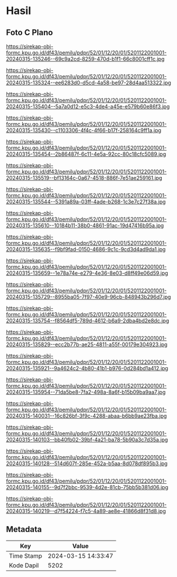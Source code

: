 # Hasil

## Foto C Plano

https://sirekap-obj-formc.kpu.go.id/df43/pemilu/pdpr/52/01/12/20/01/5201122001001-20240315-135246--69c9a2cd-8259-470d-b1f1-66c8001cff1c.jpg

https://sirekap-obj-formc.kpu.go.id/df43/pemilu/pdpr/52/01/12/20/01/5201122001001-20240315-135324--ee6283d0-d5cd-4a58-be97-28d4aa513322.jpg

https://sirekap-obj-formc.kpu.go.id/df43/pemilu/pdpr/52/01/12/20/01/5201122001001-20240315-135404--5a7a0d12-e5c3-4de4-a45e-e579b60e86f3.jpg

https://sirekap-obj-formc.kpu.go.id/df43/pemilu/pdpr/52/01/12/20/01/5201122001001-20240315-135430--c1103306-4f4c-4f66-b17f-258164c9ff1a.jpg

https://sirekap-obj-formc.kpu.go.id/df43/pemilu/pdpr/52/01/12/20/01/5201122001001-20240315-135454--2b86487f-6c11-4e5a-92cc-80c18cfc5089.jpg

https://sirekap-obj-formc.kpu.go.id/df43/pemilu/pdpr/52/01/12/20/01/5201122001001-20240315-135519--bf13164c-0a67-4518-886f-7e51ae259161.jpg

https://sirekap-obj-formc.kpu.go.id/df43/pemilu/pdpr/52/01/12/20/01/5201122001001-20240315-135544--5391a89a-03ff-4ade-b268-1c3e7c27f38a.jpg

https://sirekap-obj-formc.kpu.go.id/df43/pemilu/pdpr/52/01/12/20/01/5201122001001-20240315-135610--10184b11-38b0-4861-91ac-19d47416b95a.jpg

https://sirekap-obj-formc.kpu.go.id/df43/pemilu/pdpr/52/01/12/20/01/5201122001001-20240315-135635--f9bf9fad-0150-4686-9c1c-9cd3d4ad9da1.jpg

https://sirekap-obj-formc.kpu.go.id/df43/pemilu/pdpr/52/01/12/20/01/5201122001001-20240315-135659--1e78a74e-e279-4e36-8e03-d8ff49e06d59.jpg

https://sirekap-obj-formc.kpu.go.id/df43/pemilu/pdpr/52/01/12/20/01/5201122001001-20240315-135729--8955ba05-7f97-40e9-96cb-848943b296d7.jpg

https://sirekap-obj-formc.kpu.go.id/df43/pemilu/pdpr/52/01/12/20/01/5201122001001-20240315-135754--f8564df5-789d-4612-b6a9-2dba4bd2e8dc.jpg

https://sirekap-obj-formc.kpu.go.id/df43/pemilu/pdpr/52/01/12/20/01/5201122001001-20240315-135829--ecc2b77b-ae25-4811-a55f-00179e304923.jpg

https://sirekap-obj-formc.kpu.go.id/df43/pemilu/pdpr/52/01/12/20/01/5201122001001-20240315-135921--9a4624c2-4b80-41b1-b976-0d284bd1a412.jpg

https://sirekap-obj-formc.kpu.go.id/df43/pemilu/pdpr/52/01/12/20/01/5201122001001-20240315-135954--71da5be8-7fa2-498a-8a6f-b15b09ba9aa7.jpg

https://sirekap-obj-formc.kpu.go.id/df43/pemilu/pdpr/52/01/12/20/01/5201122001001-20240315-140031--16c826bf-3f9c-4288-abaa-b6bb9ae23fba.jpg

https://sirekap-obj-formc.kpu.go.id/df43/pemilu/pdpr/52/01/12/20/01/5201122001001-20240315-140103--bb40fb02-39bf-4a21-ba78-5b90a3c7d35a.jpg

https://sirekap-obj-formc.kpu.go.id/df43/pemilu/pdpr/52/01/12/20/01/5201122001001-20240315-140128--514d607f-285e-452a-b5aa-8d078df895b3.jpg

https://sirekap-obj-formc.kpu.go.id/df43/pemilu/pdpr/52/01/12/20/01/5201122001001-20240315-140155--9d7f2bbc-9539-4d2e-81cb-75bb5b381d06.jpg

https://sirekap-obj-formc.kpu.go.id/df43/pemilu/pdpr/52/01/12/20/01/5201122001001-20240315-140219--d7f54224-f7c5-4a89-ae8e-41866d8f31d8.jpg


## Metadata

| Key        | Value               |
| ---------- | ------------------- |
| Time Stamp | 2024-03-15 14:33:47 |
| Kode Dapil | 5202                |



